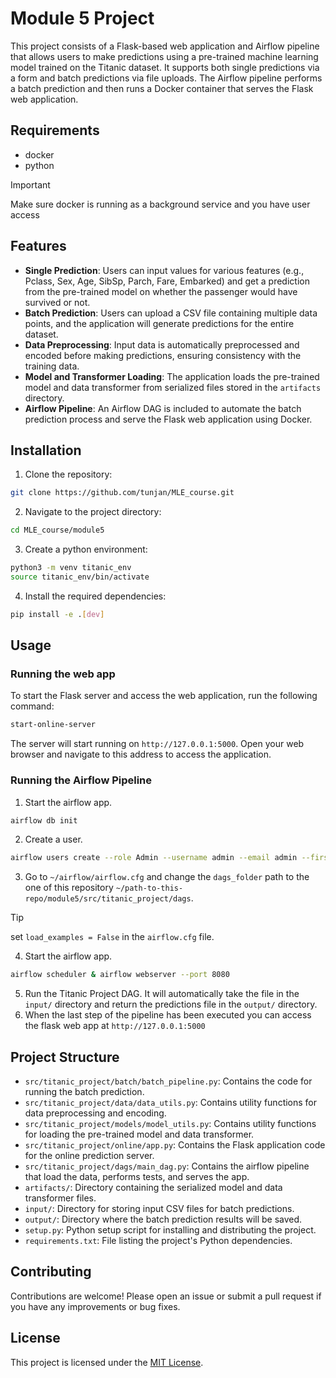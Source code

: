 # Module 5 Project

This project consists of a Flask-based web application and Airflow pipeline that allows users to make predictions using a pre-trained machine learning model trained on the Titanic dataset. It supports both single predictions via a form and batch predictions via file uploads. The Airflow pipeline performs a batch prediction and then runs a Docker container that serves the Flask web application.

## Requirements
- docker
- python

> [!IMPORTANT]  
>  Make sure docker is running as a background service and you have user access

## Features

- **Single Prediction**: Users can input values for various features (e.g., Pclass, Sex, Age, SibSp, Parch, Fare, Embarked) and get a prediction from the pre-trained model on whether the passenger would have survived or not.
- **Batch Prediction**: Users can upload a CSV file containing multiple data points, and the application will generate predictions for the entire dataset.
- **Data Preprocessing**: Input data is automatically preprocessed and encoded before making predictions, ensuring consistency with the training data.
- **Model and Transformer Loading**: The application loads the pre-trained model and data transformer from serialized files stored in the `artifacts` directory.
- **Airflow Pipeline**: An Airflow DAG is included to automate the batch prediction process and serve the Flask web application using Docker.

## Installation

1. Clone the repository:
```bash
git clone https://github.com/tunjan/MLE_course.git
```

2. Navigate to the project directory:

```bash
cd MLE_course/module5
```

3. Create a python environment:
	
```bash
python3 -m venv titanic_env
source titanic_env/bin/activate
```

4. Install the required dependencies:
```bash
pip install -e .[dev]
```

## Usage

### Running the web app

To start the Flask server and access the web application, run the following command:
```bash
start-online-server
```

The server will start running on `http://127.0.0.1:5000`. Open your web browser and navigate to this address to access the application.

### Running the Airflow Pipeline

1. Start the airflow app.
```bash
airflow db init
```

2. Create a user.

```bash
airflow users create --role Admin --username admin --email admin --firstname admin --lastname admin --password admin
```

3. Go to `~/airflow/airflow.cfg` and change the `dags_folder` path to the one of this repository `~/path-to-this-repo/module5/src/titanic_project/dags`.

> [!TIP]
> set `load_examples = False` in the `airflow.cfg` file.


4. Start the airflow app.
```bash
airflow scheduler & airflow webserver --port 8080
```
5. Run the Titanic Project DAG. It will automatically take the file in the `input/` directory and return the predictions file in the `output/` directory.
6. When the last step of the pipeline has been executed you can access the flask web app at `http://127.0.0.1:5000`

## Project Structure
- `src/titanic_project/batch/batch_pipeline.py`: Contains the code for running the batch prediction.
- `src/titanic_project/data/data_utils.py`: Contains utility functions for data preprocessing and encoding.
- `src/titanic_project/models/model_utils.py`: Contains utility functions for loading the pre-trained model and data transformer.
- `src/titanic_project/online/app.py`: Contains the Flask application code for the online prediction server.
- `src/titanic_project/dags/main_dag.py`: Contains the airflow pipeline that load the data, performs tests, and serves the app.
- `artifacts/`: Directory containing the serialized model and data transformer files.
- `input/`: Directory for storing input CSV files for batch predictions.
- `output/`: Directory where the batch prediction results will be saved.
- `setup.py`: Python setup script for installing and distributing the project.
- `requirements.txt`: File listing the project's Python dependencies.

## Contributing

Contributions are welcome! Please open an issue or submit a pull request if you have any improvements or bug fixes.

## License

This project is licensed under the [MIT License](LICENSE).
